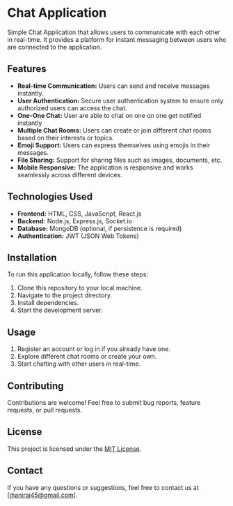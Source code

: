 # Chat Application

Simple Chat Application that allows users to communicate with each other in real-time. It provides a platform for instant messaging between users who are connected to the application.

## Features

- **Real-time Communication:** Users can send and receive messages instantly.
- **User Authentication:** Secure user authentication system to ensure only authorized users can access the chat.
- **One-One Chat:** User are able to chat on one on one get notified instantly
- **Multiple Chat Rooms:** Users can create or join different chat rooms based on their interests or topics.
- **Emoji Support:** Users can express themselves using emojis in their messages.
- **File Sharing:** Support for sharing files such as images, documents, etc.
- **Mobile Responsive:** The application is responsive and works seamlessly across different devices.

## Technologies Used

- **Frontend:** HTML, CSS, JavaScript, React.js
- **Backend:** Node.js, Express.js, Socket.io
- **Database:** MongoDB (optional, if persistence is required)
- **Authentication:** JWT (JSON Web Tokens)

## Installation

To run this application locally, follow these steps:

1. Clone this repository to your local machine.
2. Navigate to the project directory.
3. Install dependencies.
4. Start the development server.


## Usage

1. Register an account or log in if you already have one.
2. Explore different chat rooms or create your own.
3. Start chatting with other users in real-time.

## Contributing

Contributions are welcome! Feel free to submit bug reports, feature requests, or pull requests.

## License

This project is licensed under the [MIT License](LICENSE).

## Contact

If you have any questions or suggestions, feel free to contact us at [jhaniraj45@gmail.com].


